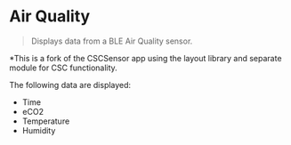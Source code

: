 # Air Quality
> Displays data from a BLE Air Quality sensor.

*This is a fork of the CSCSensor app using the layout library and separate module for CSC functionality. 

The following data are displayed:
- Time
- eCO2
- Temperature
- Humidity
